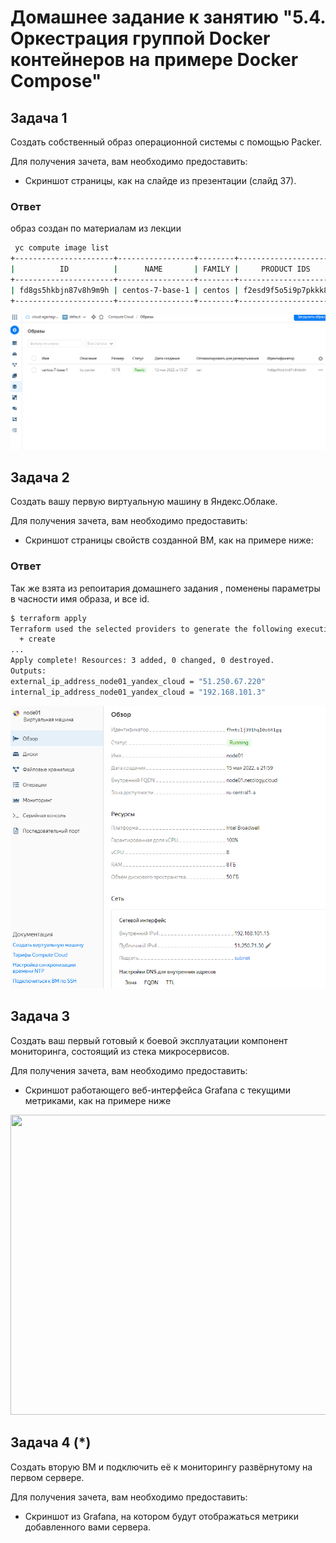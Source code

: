 # Домашнее задание к занятию "5.4. Оркестрация группой Docker контейнеров на примере Docker Compose"


## Задача 1

Создать собственный образ операционной системы с помощью Packer.

Для получения зачета, вам необходимо предоставить:
- Скриншот страницы, как на слайде из презентации (слайд 37).
### Ответ
образ создан по материалам из лекции
```bash
 yc compute image list
+----------------------+-----------------+--------+----------------------+--------+
|          ID          |      NAME       | FAMILY |     PRODUCT IDS      | STATUS |
+----------------------+-----------------+--------+----------------------+--------+
| fd8gs5hkbjn87v8h9m9h | centos-7-base-1 | centos | f2esd9f5o5i9p7pkkk8k | READY  |
+----------------------+-----------------+--------+----------------------+--------+
```
<p align="center">
  <img src="./541.PNG">
</p>

## Задача 2

Создать вашу первую виртуальную машину в Яндекс.Облаке.

Для получения зачета, вам необходимо предоставить:
- Скриншот страницы свойств созданной ВМ, как на примере ниже:
### Ответ
Так же взята из репоитария домашнего задания , поменены параметры в часности имя образа, и все id.
```bash
$ terraform apply   
Terraform used the selected providers to generate the following execution plan. Resource actions are indicated with the following symbols:
  + create
...
Apply complete! Resources: 3 added, 0 changed, 0 destroyed.
Outputs:
external_ip_address_node01_yandex_cloud = "51.250.67.220"
internal_ip_address_node01_yandex_cloud = "192.168.101.3"
```
<p align="center">
  <img src="./542.PNG">
</p>

## Задача 3

Создать ваш первый готовый к боевой эксплуатации компонент мониторинга, состоящий из стека микросервисов.

Для получения зачета, вам необходимо предоставить:
- Скриншот работающего веб-интерфейса Grafana с текущими метриками, как на примере ниже
<p align="center">
  <img width="800" height="480" src="./">
</p>

## Задача 4 (*)

Создать вторую ВМ и подключить её к мониторингу развёрнутому на первом сервере.

Для получения зачета, вам необходимо предоставить:
- Скриншот из Grafana, на котором будут отображаться метрики добавленного вами сервера.
